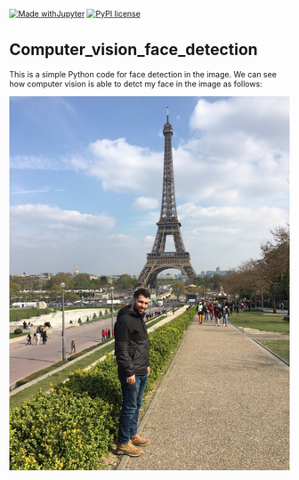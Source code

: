 [![Made withJupyter](https://img.shields.io/badge/Made%20with-Jupyter-orange?style=for-the-badge&logo=Jupyter)](https://jupyter.org/try)
[![PyPI license](https://img.shields.io/pypi/l/ansicolortags.svg)](https://pypi.python.org/pypi/ansicolortags/)

# Computer_vision_face_detection
This is a simple Python code for face detection in the image.
We can see how computer vision is able to detct my face in the image as follows:

<img src="eifel.jpg">

